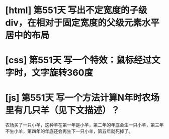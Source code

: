 # [html] 第551天 写出不定宽度的子级div，在相对于固定宽度的父级元素水平居中的布局

# [css] 第551天 写一个特效：鼠标经过文字时，文字旋转360度

# [js] 第551天 写一个方法计算N年时农场里有几只羊（见下文描述）？

农场买了一只小羊，这种羊在第一年是小羊，第二年的年底会生一只小羊，第三年不生小羊，第四年的年底还会再生下一只小羊，第五年就死掉了。
